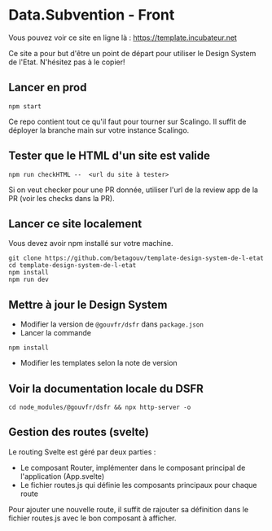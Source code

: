 # Data.Subvention - Front

Vous pouvez voir ce site en ligne là : https://template.incubateur.net

Ce site a pour but d'être un point de départ pour utiliser le Design System de l'Etat. N'hésitez pas à le copier!

## Lancer en prod

```
npm start
```

Ce repo contient tout ce qu'il faut pour tourner sur Scalingo. Il suffit de déployer la branche main sur votre instance Scalingo.

## Tester que le HTML d'un site est valide

```
npm run checkHTML --  <url du site à tester>
```

Si on veut checker pour une PR donnée, utiliser l'url de la review app de la PR (voir les checks dans la PR).

## Lancer ce site localement

Vous devez avoir npm installé sur votre machine.

```
git clone https://github.com/betagouv/template-design-system-de-l-etat
cd template-design-system-de-l-etat
npm install
npm run dev
```

## Mettre à jour le Design System

-   Modifier la version de `@gouvfr/dsfr` dans `package.json`
-   Lancer la commande

```
npm install
```

-   Modifier les templates selon la note de version

## Voir la documentation locale du DSFR

```
cd node_modules/@gouvfr/dsfr && npx http-server -o
```

## Gestion des routes (svelte)

Le routing Svelte est géré par deux parties :

-   Le composant Router, implémenter dans le composant principal de l'application (App.svelte)
-   Le fichier routes.js qui définie les composants principaux pour chaque route

Pour ajouter une nouvelle route, il suffit de rajouter sa définition dans le fichier routes.js avec le bon composant à afficher.
